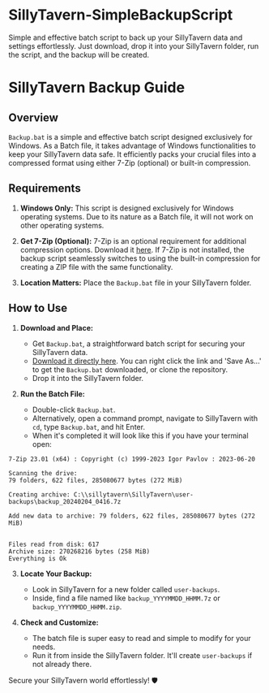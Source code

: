 # SillyTavern-SimpleBackupScript
Simple and effective batch script to back up your SillyTavern data and settings effortlessly. Just download, drop it into your SillyTavern folder, run the script, and the backup will be created.

# SillyTavern Backup Guide

## Overview

`Backup.bat` is a simple and effective batch script designed exclusively for Windows. As a Batch file, it takes advantage of Windows functionalities to keep your SillyTavern data safe. It efficiently packs your crucial files into a compressed format using either 7-Zip (optional) or built-in compression.

## Requirements

1. **Windows Only:** This script is designed exclusively for Windows operating systems. Due to its nature as a Batch file, it will not work on other operating systems.

2. **Get 7-Zip (Optional):** 7-Zip is an optional requirement for additional compression options. Download it [here](https://www.7-zip.org/download.html). If 7-Zip is not installed, the backup script seamlessly switches to using the built-in compression for creating a ZIP file with the same functionality.

3. **Location Matters:** Place the `Backup.bat` file in your SillyTavern folder.

## How to Use

1. **Download and Place:**
   - Get `Backup.bat`, a straightforward batch script for securing your SillyTavern data.
   - [Download it directly here](https://github.com/ContinuumOperand/SillyTavern-SimpleBackupScript/raw/main/Backup.bat). You can right click the link and 'Save As...' to get the `Backup.bat` downloaded, or clone the repository.
   - Drop it into the SillyTavern folder.

2. **Run the Batch File:**
   - Double-click `Backup.bat`.
   - Alternatively, open a command prompt, navigate to SillyTavern with `cd`, type `Backup.bat`, and hit Enter.
   - When it's completed it will look like this if you have your terminal open:
```
7-Zip 23.01 (x64) : Copyright (c) 1999-2023 Igor Pavlov : 2023-06-20

Scanning the drive:
79 folders, 622 files, 285080677 bytes (272 MiB)

Creating archive: C:\\sillytavern\SillyTavern\user-backups\backup_20240204_0416.7z

Add new data to archive: 79 folders, 622 files, 285080677 bytes (272 MiB)


Files read from disk: 617
Archive size: 270268216 bytes (258 MiB)
Everything is Ok
```

3. **Locate Your Backup:**
   - Look in SillyTavern for a new folder called `user-backups`.
   - Inside, find a file named like `backup_YYYYMMDD_HHMM.7z` or `backup_YYYYMMDD_HHMM.zip`.

4. **Check and Customize:**
   - The batch file is super easy to read and simple to modify for your needs.
   - Run it from inside the SillyTavern folder. It'll create `user-backups` if not already there.

Secure your SillyTavern world effortlessly! 🛡️

